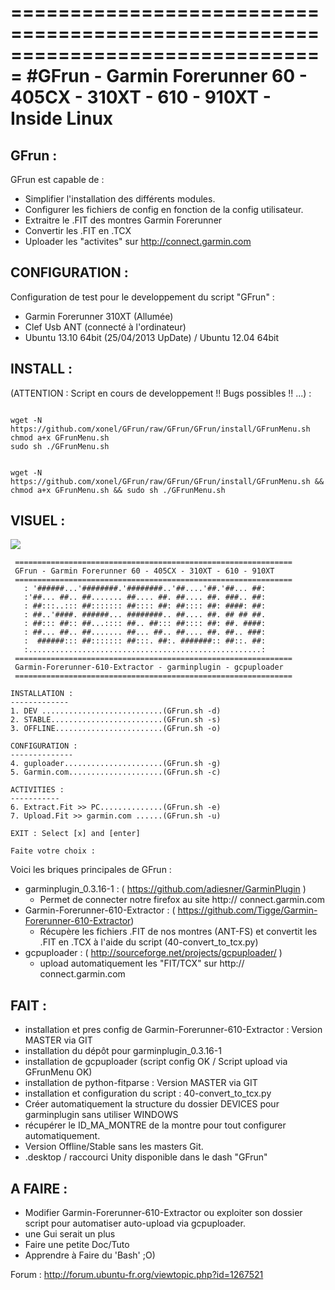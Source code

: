 ===============================================================================
#GFrun - Garmin Forerunner 60 - 405CX - 310XT - 610 - 910XT - Inside Linux
===============================================================================

GFrun :
-------
GFrun est capable de :
   + Simplifier l'installation des différents modules.
   + Configurer les fichiers de config en fonction de la config utilisateur.
   + Extraitre le .FIT des montres Garmin Forerunner
   + Convertir les .FIT en .TCX
   + Uploader les "activites" sur http://connect.garmin.com

CONFIGURATION :
---------------
Configuration de test pour le developpement du script "GFrun" :
   + Garmin Forerunner 310XT (Allumée)
   + Clef Usb ANT (connecté à l'ordinateur) 
   + Ubuntu 13.10 64bit (25/04/2013 UpDate) / Ubuntu 12.04 64bit

INSTALL :
---------
(ATTENTION : Script en cours de developpement !! Bugs possibles !! ...) :

<pre><code>
wget -N https://github.com/xonel/GFrun/raw/GFrun/GFrun/install/GFrunMenu.sh
chmod a+x GFrunMenu.sh
sudo sh ./GFrunMenu.sh
</code></pre>

<pre><code>
wget -N https://github.com/xonel/GFrun/raw/GFrun/GFrun/install/GFrunMenu.sh && chmod a+x GFrunMenu.sh && sudo sh ./GFrunMenu.sh
</code></pre>

VISUEL :
---------

<a href='http://pix.toile-libre.org/?img=1367361876.png'><img src='http://pix.toile-libre.org/upload/img/1367361876.png' /></a>

<pre><code> ==============================================================
 GFrun - Garmin Forerunner 60 - 405CX - 310XT - 610 - 910XT 
 ==============================================================
   : '######...'########.'########..'##....'##.'##... ##:
   :'##... ##.. ##....... ##.... ##. ##.... ##. ###.. ##:
   : ##:::..::: ##::::::: ##:::: ##: ##:::: ##: ####: ##:
   : ##..'####. ######... ########.. ##.... ##. ## ## ##.
   : ##::: ##:: ##...:::: ##.. ##::: ##:::: ##: ##. ####:
   : ##... ##.. ##....... ##... ##.. ##.... ##. ##.. ###:
   :  ######::: ##::::::: ##:::. ##:. #######:: ##::. ##:
   :....................................................:
 ==============================================================
 Garmin-Forerunner-610-Extractor - garminplugin - gcpuploader 
 ==============================================================

INSTALLATION :
-------------
1. DEV ...........................(GFrun.sh -d)
2. STABLE.........................(GFrun.sh -s)
3. OFFLINE........................(GFrun.sh -o)

CONFIGURATION :
--------------
4. guploader......................(GFrun.sh -g)
5. Garmin.com.....................(GFrun.sh -c)

ACTIVITIES :
-----------
6. Extract.Fit >> PC..............(GFrun.sh -e)
7. Upload.Fit >> garmin.com ......(GFrun.sh -u)

EXIT : Select [x] and [enter]

Faite votre choix : 
</code></pre>

Voici les briques principales de GFrun :
+ garminplugin_0.3.16-1 : ( https://github.com/adiesner/GarminPlugin )
  - Permet de connecter notre firefox au site http:// connect.garmin.com
+ Garmin-Forerunner-610-Extractor : ( https://github.com/Tigge/Garmin-Forerunner-610-Extractor) 
  - Récupère les fichiers .FIT de nos montres (ANT-FS) et convertit les .FIT en .TCX à l'aide du script (40-convert_to_tcx.py)
+ gcpuploader : ( http://sourceforge.net/projects/gcpuploader/ )
  - upload automatiquement les "FIT/TCX" sur http:// connect.garmin.com

FAIT :
-----
+ installation et pres config de Garmin-Forerunner-610-Extractor : Version MASTER via GIT
+ installation du dépôt pour garminplugin_0.3.16-1 
+ installation de gcpuploader (script config OK / Script upload via GFrunMenu OK)
+ installation de python-fitparse :  Version MASTER via GIT
+ installation et configuration du script : 40-convert_to_tcx.py
+ Créer automatiquement la structure du dossier DEVICES pour garminplugin sans utiliser WINDOWS
+ récupérer le  <Id>ID_MA_MONTRE</Id> de la montre pour tout configurer automatiquement.
+ Version Offline/Stable sans les masters Git.
+ .desktop / raccourci Unity disponible dans le dash "GFrun"

A FAIRE :
--------
- Modifier  Garmin-Forerunner-610-Extractor ou exploiter son dossier script pour automatiser auto-upload via gcpuploader.
- une Gui serait un plus
- Faire une petite Doc/Tuto
- Apprendre à Faire du 'Bash' ;O)

Forum : http://forum.ubuntu-fr.org/viewtopic.php?id=1267521
